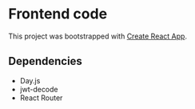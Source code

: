 # Frontend code

This project was bootstrapped with [Create React App](https://github.com/facebook/create-react-app).

## Dependencies
- Day.js
- jwt-decode
- React Router
